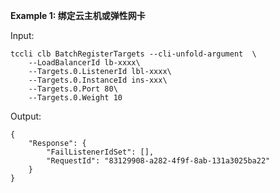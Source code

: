 **Example 1: 绑定云主机或弹性网卡**



Input: 

```
tccli clb BatchRegisterTargets --cli-unfold-argument  \
    --LoadBalancerId lb-xxxx\
    --Targets.0.ListenerId lbl-xxxx\
    --Targets.0.InstanceId ins-xxx\
    --Targets.0.Port 80\
    --Targets.0.Weight 10
```

Output: 
```
{
    "Response": {
        "FailListenerIdSet": [],
        "RequestId": "83129908-a282-4f9f-8ab-131a3025ba22"
    }
}
```

